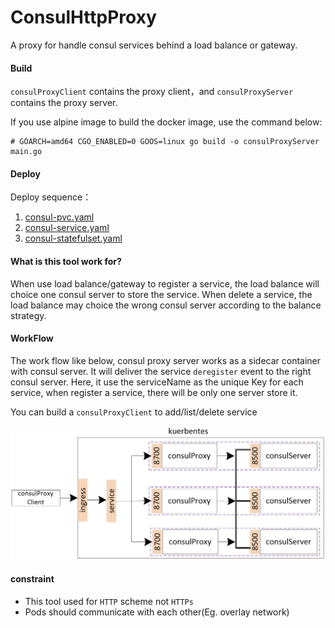 # ConsulHttpProxy

A proxy for handle consul services behind a load balance or gateway.

#### Build

`consulProxyClient` contains the proxy client，and `consulProxyServer` contains the proxy server.

If you use alpine image to build the docker image, use the command below:

```shell
# GOARCH=amd64 CGO_ENABLED=0 GOOS=linux go build -o consulProxyServer main.go
```

#### Deploy

Deploy sequence：

1. [consul-pvc.yaml](https://github.com/woodliu/consulHttpProxy/blob/master/deploy/consul-pvc.yaml)
2. [consul-service.yaml](https://github.com/woodliu/consulHttpProxy/blob/master/deploy/consul-service.yaml)
3. [consul-statefulset.yaml](https://github.com/woodliu/consulHttpProxy/blob/master/deploy/consul-statefulset.yaml)

#### What is this tool work for?

When use load balance/gateway to register a service, the load balance will choice one consul server to store the service. When delete a service, the load balance may choice the wrong consul server according to the balance strategy.

#### WorkFlow

The work flow like below, consul proxy server works as a sidecar container with consul server. It will deliver the service `deregister` event to the right consul server. Here, it use the serviceName as the unique Key for each service, when register a service, there will be only one server store it.

You can build a `consulProxyClient` to add/list/delete service

![](./image/workflow.png)

#### constraint

- This tool used for `HTTP` scheme not `HTTPs`
- Pods should communicate with each other(Eg. overlay network)
